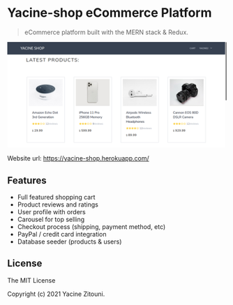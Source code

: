 # Yacine-shop eCommerce Platform

> eCommerce platform built with the MERN stack & Redux.

![screenshot](https://github.com/Yaciiinee/Yacine-shop/blob/main/uploads/screenshot.png
)

Website url: https://yacine-shop.herokuapp.com/

## Features

- Full featured shopping cart
- Product reviews and ratings
- User profile with orders
- Carousel for top selling
- Checkout process (shipping, payment method, etc)
- PayPal / credit card integration
- Database seeder (products & users)


## License

The MIT License

Copyright (c) 2021 Yacine Zitouni.
